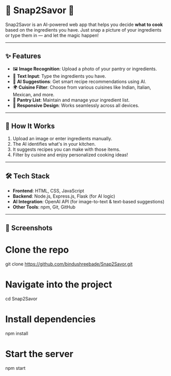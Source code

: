 # 📸 Snap2Savor 🍳

Snap2Savor is an AI-powered web app that helps you decide **what to cook** based on the ingredients you have. Just snap a picture of your ingredients or type them in — and let the magic happen!

---

## ✨ Features

- 🖼️ **Image Recognition**: Upload a photo of your pantry or ingredients.
- 💬 **Text Input**: Type the ingredients you have.
- 🧠 **AI Suggestions**: Get smart recipe recommendations using AI.
- 🌍 **Cuisine Filter**: Choose from various cuisines like Indian, Italian, Mexican, and more.
- 🧺 **Pantry List**: Maintain and manage your ingredient list.
- 📱 **Responsive Design**: Works seamlessly across all devices.

---

## 🚀 How It Works

1. Upload an image or enter ingredients manually.
2. The AI identifies what's in your kitchen.
3. It suggests recipes you can make with those items.
4. Filter by cuisine and enjoy personalized cooking ideas!

---

## 🛠️ Tech Stack

- **Frontend**: HTML, CSS, JavaScript
- **Backend**: Node.js, Express.js, Flask (for AI logic)
- **AI Integration**: OpenAI API (for image-to-text & text-based suggestions)
- **Other Tools**: npm, Git, GitHub

---

## 📸 Screenshots







# Clone the repo
git clone https://github.com/bindushreebade/Snap2Savor.git

# Navigate into the project
cd Snap2Savor

# Install dependencies
npm install

# Start the server
npm start
